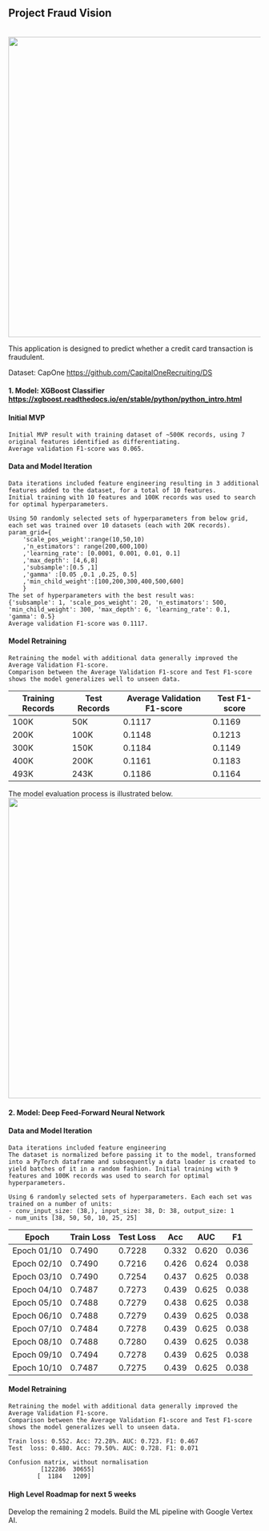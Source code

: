## Project Fraud Vision
<br>
<img src="https://user-images.githubusercontent.com/102324956/168498886-b904b791-c0b0-4a54-bcfa-ea4160e7019a.png" width="600">

This application is designed to predict whether a credit card transaction is fraudulent.

Dataset: CapOne https://github.com/CapitalOneRecruiting/DS <br>

#### 1. Model: XGBoost Classifier https://xgboost.readthedocs.io/en/stable/python/python_intro.html
#### Initial MVP
```
Initial MVP result with training dataset of ~500K records, using 7 original features identified as differentiating.
Average validation F1-score was 0.065.
```
#### Data and Model Iteration
```
Data iterations included feature engineering resulting in 3 additional features added to the dataset, for a total of 10 features.
Initial training with 10 features and 100K records was used to search for optimal hyperparameters.

Using 50 randomly selected sets of hyperparameters from below grid, each set was trained over 10 datasets (each with 20K records).
param_grid={
    'scale_pos_weight':range(10,50,10)
    ,'n_estimators': range(200,600,100)
    ,'learning_rate': [0.0001, 0.001, 0.01, 0.1]
    ,'max_depth': [4,6,8]
    ,'subsample':[0.5 ,1]
    ,'gamma' :[0.05 ,0.1 ,0.25, 0.5]
    ,'min_child_weight':[100,200,300,400,500,600]
    }
The set of hyperparameters with the best result was:
{'subsample': 1, 'scale_pos_weight': 20, 'n_estimators': 500, 'min_child_weight': 300, 'max_depth': 6, 'learning_rate': 0.1, 'gamma': 0.5}
Average validation F1-score was 0.1117.
```
#### Model Retraining
```
Retraining the model with additional data generally improved the Average Validation F1-score.
Comparison between the Average Validation F1-score and Test F1-score shows the model generalizes well to unseen data.

```
| Training Records | Test Records | Average Validation F1-score | Test F1-score |
| ---------------- | ------------ | --------------------------- | ------------- |
| 100K             | 50K          | 0.1117                      | 0.1169        |
| 200K             | 100K         | 0.1148                      | 0.1213        |
| 300K             | 150K         | 0.1184                      | 0.1149        |
| 400K             | 200K         | 0.1161                      | 0.1183        |
| 493K             | 243K         | 0.1186                      | 0.1164        |

The model evaluation process is illustrated below. <br>
<img src="https://user-images.githubusercontent.com/102324956/168513347-71356567-9abd-4caf-a4de-016ebb8cdf07.png" width="600">
<br>

#### 2. Model: Deep Feed-Forward Neural Network
#### Data and Model Iteration
```
Data iterations included feature engineering 
The dataset is normalized before passing it to the model, transformed into a PyTorch dataframe and subsequently a data loader is created to yield batches of it in a random fashion. Initial training with 9 features and 100K records was used to search for optimal hyperparameters.

Using 6 randomly selected sets of hyperparameters. Each each set was trained on a number of units:
- conv_input_size: (38,), input_size: 38, D: 38, output_size: 1
- num_units [38, 50, 50, 10, 25, 25]
```
|    Epoch    | Train Loss  | Test Loss |   Acc   |   AUC |   F1  |
| ----------- | ----------- | --------- |  ------ | ----- | ----- |
| Epoch 01/10 |   0.7490    |  0.7228   |  0.332  | 0.620 | 0.036 |
| Epoch 02/10 |   0.7490    |  0.7216   |  0.426  | 0.624 | 0.038 |
| Epoch 03/10 |   0.7490    |  0.7254   |  0.437  | 0.625 | 0.038 |
| Epoch 04/10 |   0.7487    |  0.7273   |  0.439  | 0.625 | 0.038 |
| Epoch 05/10 |   0.7488    |  0.7279   |  0.438  | 0.625 | 0.038 |
| Epoch 06/10 |   0.7488    |  0.7279   |  0.439  | 0.625 | 0.038 |
| Epoch 07/10 |   0.7484    |  0.7278   |  0.439  | 0.625 | 0.038 |
| Epoch 08/10 |   0.7488    |  0.7280   |  0.439  | 0.625 | 0.038 |
| Epoch 09/10 |   0.7494    |  0.7278   |  0.439  | 0.625 | 0.038 |
| Epoch 10/10 |   0.7487    |  0.7275   |  0.439  | 0.625 | 0.038 |

#### Model Retraining
```
Retraining the model with additional data generally improved the Average Validation F1-score.
Comparison between the Average Validation F1-score and Test F1-score shows the model generalizes well to unseen data.

Train loss: 0.552. Acc: 72.28%. AUC: 0.723. F1: 0.467
Test  loss: 0.480. Acc: 79.50%. AUC: 0.728. F1: 0.071

Confusion matrix, without normalisation
         [122286  30655]
        [  1184   1209]
```

#### High Level Roadmap for next 5 weeks
Develop the remaining 2 models.
Build the ML pipeline with Google Vertex AI.
